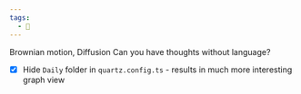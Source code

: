 ```yaml
---
tags:
  - 📓
---
```


Brownian motion, Diffusion
Can you have thoughts without language?

- [x] Hide `Daily` folder in `quartz.config.ts` - results in much more interesting graph view
